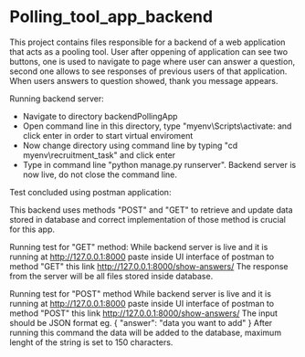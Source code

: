 # Polling_tool_app_backend

This project contains files responsible for a backend of a web application that acts as a pooling tool. User after oppening of application can see two buttons, one is used to 
navigate to page where user can answer a question, second one allows to see responses of previous users of that application. When users answers to question showed, thank you
message appears.

Running backend server:

  - Navigate to directory backendPollingApp
  - Open command line in this directory, type "myenv\Scripts\activate: and click enter in order to start virtual enviroment
  - Now change directory using command line by typing "cd myenv\recruitment_task" and click enter
  - Type in command line "python manage.py runserver". Backend server is now live, do not close the command line.
  
Test concluded using postman application:

  This backend uses methods "POST" and "GET" to retrieve and update data stored in database and correct implementation of those method is crucial for this app. 
  
  Running test for "GET" method:
      While backend server is live and it is running at http://127.0.0.1:8000 paste inside UI interface of postman to method "GET" this link http://127.0.0.1:8000/show-answers/
      The response from the server will be all files stored inside database.
  
  Running test for "POST" method
      While backend server is live and it is running at http://127.0.0.1:8000 paste inside UI interface of postman to method "POST" this link http://127.0.0.1:8000/show-answers/
      The input should be JSON format eg.
          {
              "answer": "data you want to add"
          }
      After running this command the data will be added to the database, maximum lenght of the string is set to 150 characters.
